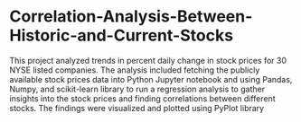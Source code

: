 # Correlation-Analysis-Between-Historic-and-Current-Stocks
This project analyzed trends in percent daily change in stock prices for 30 NYSE listed companies. The analysis included fetching the publicly available stock prices data into Python Jupyter notebook and using Pandas, Numpy, and scikit-learn library to run a regression analysis to gather insights into the stock prices and finding correlations between different stocks. The findings were visualized and plotted using PyPlot library
